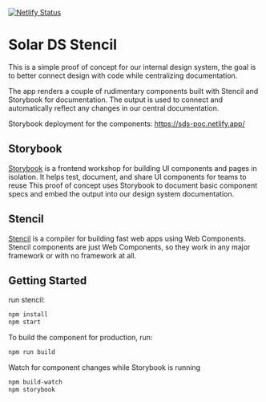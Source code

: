 [![Netlify Status](https://api.netlify.com/api/v1/badges/fafc3a03-5dc8-4753-b387-18dcf39906cf/deploy-status)](https://app.netlify.com/sites/sds-poc/deploys)

# Solar DS Stencil

This is a simple proof of concept for our internal design system, the goal is to better connect design with code while centralizing documentation.

The app renders a couple of rudimentary components built with Stencil and Storybook for documentation. The output is used to connect and automatically reflect any changes in our central documentation.

Storybook deployment for the components:
https://sds-poc.netlify.app/  

## Storybook

[Storybook](https://storybook.js.org/docs/react/get-started/why-storybook) is a frontend workshop for building UI components and pages in isolation. It helps test, document, and share UI components for teams to reuse
This proof of concept uses Storybook to document basic component specs and embed the output into our design system documentation.

## Stencil

[Stencil](https://stenciljs.com/) is a compiler for building fast web apps using Web Components. Stencil components are just Web Components, so they work in any major framework or with no framework at all.

## Getting Started

run stencil:

```bash
npm install
npm start
```

To build the component for production, run:

```bash
npm run build
```

Watch for component changes while Storybook is running

```bash
npm build-watch
npm storybook
```
